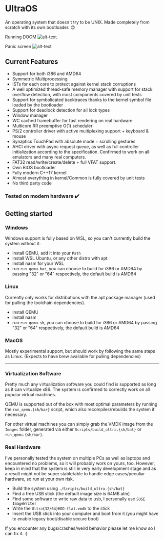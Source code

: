 # UltraOS
An operating system that doesn't try to be UNIX. Made completely from scratch with its own bootloader. 😊

Running DOOM
![alt-text](https://i.ibb.co/7v1NDK7/doom.png)

Panic screen
![alt-text](https://i.ibb.co/HD0R2nM/panic.png)

## Current Features
- Support for both i386 and AMD64
- Symmetric Multiprocessing
- ISTs for each core to protect against kernel stack corruptions
- A well optimized thread-safe memory manager with support for stack overflow detection, with most components covered by unit tests
- Support for symbolicated backtraces thanks to the kernel symbol file loaded by the bootloader
- Support for deadlock detection for all lock types
- Window manager
- WC cached framebuffer for fast rendering on real hardware
- Multicore RR preemptive O(1) scheduler
- PS/2 controller driver with active multiplexing support + keyboard & mouse
- Synaptics TouchPad with absolute mode + scrolling gestures
- AHCI driver with async request queue, as well as full controller initialization according
  to the specification. Confirmed to work on all emulators and many real computers.
- FAT32 read/write/create/delete + full VFAT support.
- Own BIOS bootloader
- Fully modern C++17 kernel
- Almost everything in kernel/Common is fully covered by unit tests
- No third party code

### Tested on modern hardware :heavy_check_mark:

## Getting started

### Windows

Windows support is fully based on WSL, so you can't currently build the system without it.

- Install QEMU, add it into your `Path`
- Install WSL Ubuntu, or any other distro with apt
- Install nasm for your WSL
- run `run_qemu.bat`, you can choose to build for i386 or AMD64 by passing "32" or "64" respectively, the default build is AMD64

### Linux

Currently only works for distributions with the apt package manager (used for pulling the toolchain dependencies).

- Install QEMU
- Install nasm
- run `run_qemu.sh`, you can choose to build for i386 or AMD64 by passing "32" or "64" respectively, the default build is AMD64

### MacOS

Mostly experimental support, but should work by following the same steps as Linux.
(Expects to have brew available for pulling dependencies)

---

### Virtualization Software

Pretty much any virtualization software you could find is supported as long as it can virtualize x86.
The system is confirmed to correctly work on all popular virtual machines.

QEMU is supported out of the box with most optimal parameters by running the `run_qemu.{sh/bar}` script, which also recompiles/rebuilds the system
if necessary.

For other virtual machines you can simply grab the VMDK image from the `Images` folder, generated via either `Scripts/build_ultra.{sh/bat}` or `run_qemu.{sh/bar}`.

### Real Hardware
I've personally tested the system on multiple PCs as well as laptops and encountered no problems, so it will probably work on yours, too.
However, keep in mind that the system is still in very early development stage and as a result might not be super stable/able to handle edge cases/peculiar hardware, so run at your own risk.

- Build the system using `./Scripts/build_ultra.{sh/bat}`
- Find a free USB stick (the default image size is 64MB atm)
- Find some software to write raw data to usb, I personally use `SUSE ImageWriter`
- Write the `Ultra{32/64}HDD-flat.vmdk` to the stick
- Insert the USB stick into your computer and boot from it (you might have to enable legacy boot/disable secure boot)

If you encounter any bugs/crashes/weird behavior please let me know so I can fix it. :)

